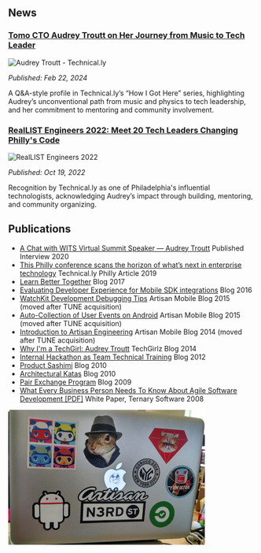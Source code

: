 ## News

### [Tomo CTO Audrey Troutt on Her Journey from Music to Tech Leader](https://technical.ly/professional-development/tomo-cto-audrey-troutt-how-i-got-here/)

<img  class="feature-image-right"  style="width:300px" src="https://technical.ly/wp-content/uploads/2024/02/IMG_0220-1200x800.jpg" alt="Audrey Troutt - Technical.ly">

*Published: Feb 22, 2024*

A Q&A-style profile in Technical.ly’s “How I Got Here” series, highlighting Audrey’s unconventional path from music and physics to tech leadership, and her commitment to mentoring and community involvement.

<div class="clearfix" style="clear: both;"/>

### [RealLIST Engineers 2022: Meet 20 Tech Leaders Changing Philly's Code](https://technical.ly/software-development/reallist-engineers-2022-philly/)

<img  class="feature-image" style="width:300px" src="https://technical.ly/wp-content/uploads/2022/10/1-800x600.jpg" alt="RealLIST Engineers 2022">

*Published: Oct 19, 2022*

Recognition by Technical.ly as one of Philadelphia's influential technologists, acknowledging Audrey’s impact through building, mentoring, and community organizing.

<div class="clearfix" style="clear: both;"/>

## Publications

*   [A Chat with WITS Virtual Summit Speaker — Audrey Troutt](https://medium.com/@WomenTechSummit/a-chat-with-wits-virtual-summit-speaker-audrey-troutt-80c4cda3905e) Published Interview 2020
*   [This Philly conference scans the horizon of what’s next in enterprise technology](https://technical.ly/philly/2019/05/23/philly-emerging-technologies-ete-conference-whats-next-in-enterprise-technology/) Technical.ly Philly Article 2019
*   [Learn Better Together](https://medium.com/@auditty/learn-better-together-f193cbb91ed6) Blog 2017
*   [Evaluating Developer Experience for Mobile SDK integrations](https://medium.com/@auditty/mobile-sdk-evaluation-scale-4cb1cbfb80e5) Blog 2016
*   [WatchKit Development Debugging Tips](https://www.tune.com/blog/watchkit-development-at-artisan/) Artisan Mobile Blog 2015 (moved after TUNE acquisition)
*   [Auto-Collection of User Events on Android](https://www.tune.com/blog/auto-collection-user-events-android/) Artisan Mobile Blog 2015 (moved after TUNE acquisition)
*   [Introduction to Artisan Engineering](https://www.tune.com/blog/introduction-artisan-engineering/) Artisan Mobile Blog 2014 (moved after TUNE acquisition)
*   [Why I'm a TechGirl: Audrey Troutt](http://www.techgirlz.org/why-im-a-techgirl-audrey-troutt/) TechGirlz Blog 2014
*   [Internal Hackathon as Team Technical Training](https://medium.com/@auditty/hackathon-for-learning-aeb2bfa0acd8) Blog 2012
*   [Product Sashimi](https://medium.com/@auditty/product-sashimi-is-delicious-2544249b5c45) Blog 2010
*   [Architectural Katas](https://medium.com/@auditty/agile-philly-code-kata-night-august-architectural-katas-e8d643980522) Blog 2010
*   [Pair Exchange Program](https://medium.com/@auditty/pair-exchange-program-6ae3c6d182c0) Blog 2009
*   [What Every Business Person Needs To Know About Agile Software Development [PDF]](https://www.scrumalliance.org/resource_download/708) White Paper, Ternary Software 2008

<img class="" src="images/laptop.jpg" alt="photo of my old laptop with stickers all over it">

